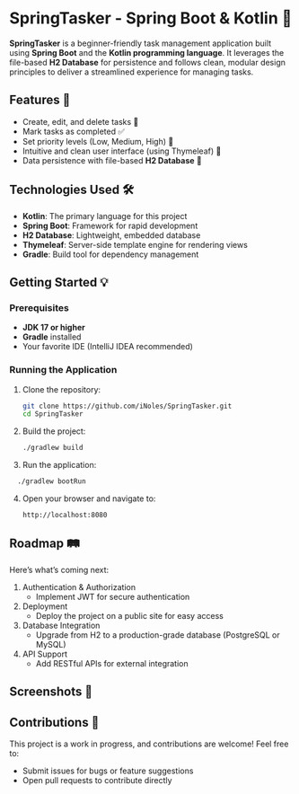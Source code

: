 # SpringTasker - Spring Boot & Kotlin 🚀

**SpringTasker** is a beginner-friendly task management application built using **Spring Boot** and the **Kotlin programming language**. It leverages the file-based **H2 Database** for persistence and follows clean, modular design principles to deliver a streamlined experience for managing tasks.

## Features 🌟

- Create, edit, and delete tasks 📝
- Mark tasks as completed ✅
- Set priority levels (Low, Medium, High) 🚦
- Intuitive and clean user interface (using Thymeleaf) 🎨
- Data persistence with file-based **H2 Database** 💾

## Technologies Used 🛠️

- **Kotlin**: The primary language for this project
- **Spring Boot**: Framework for rapid development
- **H2 Database**: Lightweight, embedded database
- **Thymeleaf**: Server-side template engine for rendering views
- **Gradle**: Build tool for dependency management

## Getting Started 💡

### Prerequisites

- **JDK 17 or higher**
- **Gradle** installed
- Your favorite IDE (IntelliJ IDEA recommended)

### Running the Application

1. Clone the repository:
   ```bash
   git clone https://github.com/iNoles/SpringTasker.git
   cd SpringTasker
   ```
2. Build the project:
   ```bash
   ./gradlew build
   ```
3. Run the application:

```bash
  ./gradlew bootRun
```

4. Open your browser and navigate to:
   ```arduino
   http://localhost:8080
   ```

## Roadmap 🛤️

Here’s what’s coming next:

1. Authentication & Authorization
   - Implement JWT for secure authentication
2. Deployment
   - Deploy the project on a public site for easy access
3. Database Integration
   - Upgrade from H2 to a production-grade database (PostgreSQL or MySQL)
4. API Support
   - Add RESTful APIs for external integration

## Screenshots 📸

## Contributions 🤝

This project is a work in progress, and contributions are welcome! Feel free to:

- Submit issues for bugs or feature suggestions
- Open pull requests to contribute directly
